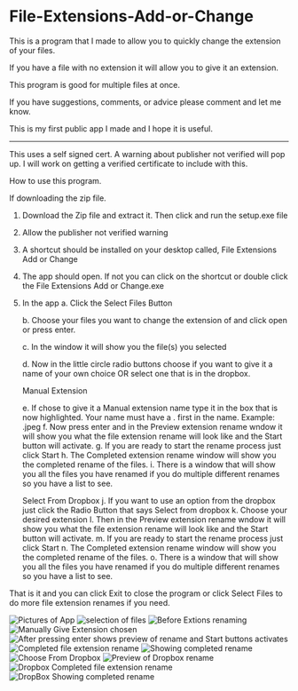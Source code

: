 # File-Extensions-Add-or-Change

This is a program that I made to allow you to quickly change the extension of your files.

If you have a file with no extension it will allow you to give it an extension.

This program is good for multiple files at once.

If you have suggestions, comments, or advice please comment and let me know.

This is my first public app I made and I hope it is useful.

**********************************************************
This uses a self signed cert. A warning about publisher not verified will pop up. I will work on getting a verified certificate to include with this.



How to use this program.

If downloading the zip file.

1) Download the Zip file and extract it. Then click and run the setup.exe file
2) Allow the publisher not verified warning
3) A shortcut should be installed on your desktop called, File Extensions Add or Change
4) The app should open. If not you can click on the shortcut or double click the File Extensions Add or Change.exe
5) In the app 
      a. Click the Select Files Button
      
      b. Choose your files you want to change the extension of and click open or press enter.
      
      c. In the window it will show you the file(s) you selected
      
      d. Now in the little circle radio buttons choose if you want to give it a name of your own choice OR select one that is in the dropbox. 
      
      Manual Extension
      
      e. If chose to give it a Manual extension name type it in the box that is now highlighted. Your name must have a . first in the name. Example:  .jpeg
      f. Now press enter and in the Preview extension rename wndow it will show you what the file extension rename will look like and the Start button will activate.
      g. If you are ready to start the rename process just click Start
      h. The Completed extension rename window will show you the completed rename of the files. 
      i. There is a window that will show you all the files you have renamed if you do multiple different renames so you have a list to see.
      
      Select From Dropbox
      j. If you want to use an option from the dropbox just click the Radio Button that says Select from dropbox
      k. Choose your desired extension
      l. Then in the Preview extension rename wndow it will show you what the file extension rename will look like and the Start button will activate.
      m. If you are ready to start the rename process just click Start
      n. The Completed extension rename window will show you the completed rename of the files. 
      o. There is a window that will show you all the files you have renamed if you do multiple different renames so you have a list to see.
      
 That is it and you can click Exit to close the program or click Select Files to do more file extension renames if you need.
 
![Pictures of App](https://user-images.githubusercontent.com/35787772/131411639-0ce66ea3-a085-420c-b444-57d3287e918a.JPG)
![selection of files](https://user-images.githubusercontent.com/35787772/131411702-1c8a3dfa-8b7c-4943-8e5b-75680a2eedbc.JPG)
![Before Extions renaming](https://user-images.githubusercontent.com/35787772/131411783-04e60168-be8b-4a0e-a55a-40953fd614c7.JPG)
![Manually Give Extension chosen](https://user-images.githubusercontent.com/35787772/131412115-ad491d0e-8173-401d-9268-b2ec545e7bf0.JPG)
![After pressing enter shows preview of rename and Start buttons activates](https://user-images.githubusercontent.com/35787772/131411746-7d3c68ed-b4a4-4ad4-b3d7-c4426c70765c.JPG)
![Completed file extension rename](https://user-images.githubusercontent.com/35787772/131411855-143b4687-e60a-450c-a4f0-6f83adc0768a.JPG)
![Showing completed rename](https://user-images.githubusercontent.com/35787772/131411896-05c4f294-e2c2-4280-abc6-089f1752d849.JPG)
![Choose From Dropbox](https://user-images.githubusercontent.com/35787772/131412162-83d34dd4-7dc4-4a08-93aa-bc29e7aa3288.JPG)
![Preview of Dropbox rename](https://user-images.githubusercontent.com/35787772/131412173-b8272b5f-91b2-4953-b837-72e0be2793dd.JPG)
![Dropbox Completed file extension rename](https://user-images.githubusercontent.com/35787772/131412185-f12b3f35-6ba5-4c89-8300-13d96808dddc.JPG)
![DropBox Showing completed rename](https://user-images.githubusercontent.com/35787772/131412189-5d5a4f9e-8e94-41e3-b7e7-6dc42443e42a.JPG)






      
      
      
      
      
      
